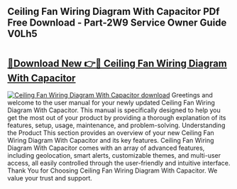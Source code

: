 ## Ceiling Fan Wiring Diagram With Capacitor PDf Free Download - Part-2W9 Service Owner Guide V0Lh5

# <h2><a href="http://dfs0sf.blite.top/?on=Ceiling+Fan+Wiring+Diagram+With+Capacitor">🔗Download New 👉🔴 Ceiling Fan Wiring Diagram With Capacitor</a></h2>

[![Ceiling Fan Wiring Diagram With Capacitor download](https://i.imgur.com/lujVjoI.png)](http://dfs0sf.blite.top/?on=Ceiling+Fan+Wiring+Diagram+With+Capacitor)
Greetings and welcome to the user manual for your newly updated Ceiling Fan Wiring Diagram With Capacitor. This manual is specifically designed to help you get the most out of your product by providing a thorough explanation of its features, setup, usage, maintenance, and problem-solving. Understanding the Product This section provides an overview of your new Ceiling Fan Wiring Diagram With Capacitor and its key features. Ceiling Fan Wiring Diagram With Capacitor comes with an array of advanced features, including geolocation, smart alerts, customizable themes, and multi-user access, all easily controlled through the user-friendly and intuitive interface. Thank You for Choosing Ceiling Fan Wiring Diagram With Capacitor. We value your trust and support.
